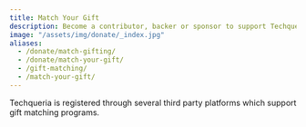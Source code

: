 ```yaml
---
title: Match Your Gift
description: Become a contributor, backer or sponsor to support Techqueria's efforts to create the largest community of Latinx professionals in tech.
image: "/assets/img/donate/_index.jpg"
aliases:
  - /donate/match-gifting/
  - /donate/match-your-gift/
  - /gift-matching/
  - /match-your-gift/
---
```


Techqueria is registered through several third party platforms which support gift matching programs.
